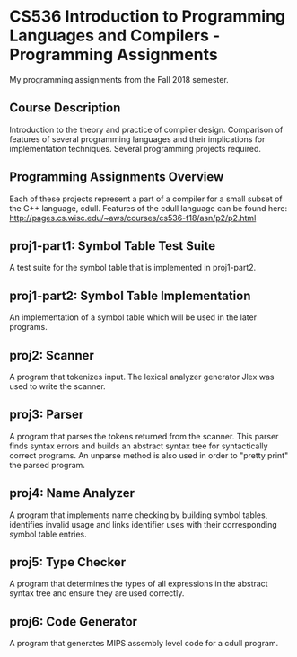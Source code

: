 # CS536 Introduction to Programming Languages and Compilers - Programming Assignments
My programming assignments from the Fall 2018 semester. 


## Course Description
Introduction to the theory and practice of compiler design. Comparison of features of several programming languages and their implications for implementation techniques. Several programming projects required.

## Programming Assignments Overview
Each of these projects represent a part of a compiler for a small subset of the C++ language, cdull. Features of the cdull language can be found here: http://pages.cs.wisc.edu/~aws/courses/cs536-f18/asn/p2/p2.html

## proj1-part1: Symbol Table Test Suite
A test suite for the symbol table that is implemented in proj1-part2.

## proj1-part2: Symbol Table Implementation
An implementation of a symbol table which will be used in the later programs.

## proj2: Scanner
A program that tokenizes input. The lexical analyzer generator Jlex was used to write the scanner. 

## proj3: Parser
A program that parses the tokens returned from the scanner. This parser finds syntax errors and builds an abstract syntax tree for syntactically correct programs. An unparse method is also used in order to "pretty print" the parsed program.

## proj4: Name Analyzer
A program that implements name checking by building symbol tables, identifies invalid usage and links identifier uses with their corresponding symbol table entries.

## proj5: Type Checker
A program that determines the types of all expressions in the abstract syntax tree and ensure they are used correctly. 

## proj6: Code Generator
A program that generates MIPS assembly level code for a cdull program.
